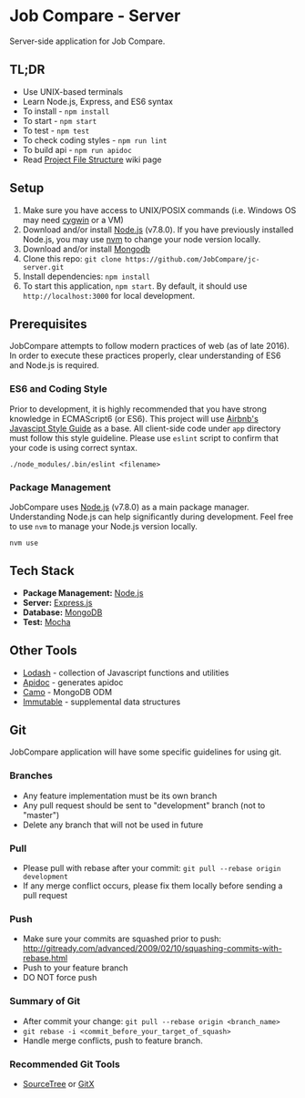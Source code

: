 # Job Compare - Server
Server-side application for Job Compare.

## TL;DR
* Use UNIX-based terminals
* Learn Node.js, Express, and ES6 syntax
* To install - `npm install`
* To start - `npm start`
* To test - `npm test`
* To check coding styles - `npm run lint`
* To build api - `npm run apidoc`
* Read [Project File Structure](https://github.com/JobCompare/jc-server/wiki/Project-File-Structure) wiki page

## Setup
1. Make sure you have access to UNIX/POSIX commands (i.e. Windows OS may need [cygwin](https://www.cygwin.com/) or a VM)
2. Download and/or install [Node.js](https://nodejs.org/en/) (v7.8.0). If you have previously installed Node.js, you may use [nvm](https://github.com/creationix/nvm) to change your node version locally.
3. Download and/or install [Mongodb](https://www.mongodb.com/download-center)
4. Clone this repo: `git clone https://github.com/JobCompare/jc-server.git`
5. Install dependencies: `npm install`
6. To start this application, `npm start`. By default, it should use `http://localhost:3000` for local development.

## Prerequisites
JobCompare attempts to follow modern practices of web (as of late 2016).
In order to execute these practices properly, clear understanding of ES6 and Node.js is required.
### ES6 and Coding Style
Prior to development, it is highly recommended that you have strong knowledge in ECMAScript6 (or ES6).
This project will use [Airbnb's Javascipt Style Guide](https://github.com/airbnb/javascript) as a base.
All client-side code under ``app`` directory must follow this style guideline.
Please use `eslint` script to confirm that your code is using correct syntax.
```
./node_modules/.bin/eslint <filename>
```
### Package Management
JobCompare uses [Node.js](https://nodejs.org/en/) (v7.8.0) as a main package manager.
Understanding Node.js can help significantly during development.
Feel free to use `nvm` to manage your Node.js version locally.
```
nvm use
```

## Tech Stack
* **Package Management:** [Node.js](https://nodejs.org/en/)
* **Server:** [Express.js](https://expressjs.com/)
* **Database:** [MongoDB](https://www.mongodb.com/)
* **Test:** [Mocha](https://mochajs.org/)

## Other Tools
* [Lodash](https://lodash.com/) - collection of Javascript functions and utilities
* [Apidoc](http://apidocjs.com/) - generates apidoc
* [Camo](https://github.com/scottwrobinson/camo) - MongoDB ODM
* [Immutable](https://facebook.github.io/immutable-js/) - supplemental data structures

## Git
JobCompare application will have some specific guidelines for using git.
### Branches
* Any feature implementation must be its own branch
* Any pull request should be sent to "development" branch (not to "master")
* Delete any branch that will not be used in future
### Pull
* Please pull with rebase after your commit: `git pull --rebase origin development`
* If any merge conflict occurs, please fix them locally before sending a pull request
### Push
* Make sure your commits are squashed prior to push: http://gitready.com/advanced/2009/02/10/squashing-commits-with-rebase.html
* Push to your feature branch
* DO NOT force push
### Summary of Git
* After commit your change: `git pull --rebase origin <branch_name>`
* `git rebase -i <commit_before_your_target_of_squash>`
* Handle merge conflicts, push to feature branch.
### Recommended Git Tools
* [SourceTree](https://www.sourcetreeapp.com/) or [GitX](http://gitx.frim.nl/)
